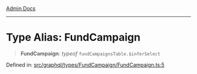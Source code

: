 [Admin Docs](/)

***

# Type Alias: FundCampaign

> **FundCampaign**: *typeof* `fundCampaignsTable.$inferSelect`

Defined in: [src/graphql/types/FundCampaign/FundCampaign.ts:5](https://github.com/syedali237/talawa-api/blob/8be1a1231af103d298d6621405c956dc45d3a73a/src/graphql/types/FundCampaign/FundCampaign.ts#L5)
